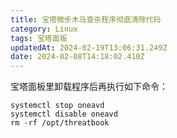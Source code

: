 ```yaml
---
title: 宝塔微步木马查杀程序彻底清除代码
category: Linux
tags: 宝塔面板
updatedAt: 2024-02-19T13:06:31.249Z
date: 2024-02-08T14:18:02.410Z
---
```




宝塔面板里卸载程序后再执行如下命令：

```
systemctl stop oneavd
systemctl disable oneavd
rm -rf /opt/threatbook
```
